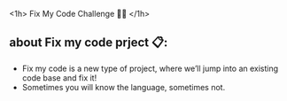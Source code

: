 <1h> Fix My Code Challenge 💪💯 </1h>

## about Fix my code prject 📋: 

* Fix my code is a new type of project, where we’ll jump into an existing code base and fix it!
* Sometimes you will know the language, sometimes not.
